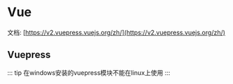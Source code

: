 # Vue

文档: [https://v2.vuepress.vuejs.org/zh/](https://v2.vuepress.vuejs.org/zh/)

## Vuepress

::: tip 
在windows安装的vuepress模块不能在linux上使用
:::

